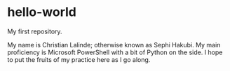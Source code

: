 # hello-world
My first repository.

My name is Christian Lalinde; otherwise known as Sephi Hakubi.
My main proficiency is Microsoft PowerShell with a bit of Python on the side.
I hope to put the fruits of my practice here as I go along.
